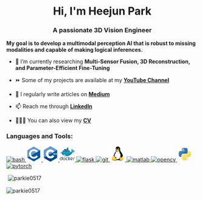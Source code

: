 <h1 align="center">Hi, I'm Heejun Park</h1>
<h3 align="center">A passionate 3D Vision Engineer</h3>

**My goal is to develop a multimodal perception AI that is robust to missing modalities and capable of making logical inferences.**
<div style="display: none;">
  [![Hits](https://hits.seeyoufarm.com/api/count/incr/badge.svg?url=https%3A%2F%2Fgithub.com%2Fparkie0517%2Fparkie0517%2F&count_bg=%2379C83D&title_bg=%23555555&icon=tapas.svg&icon_color=%23E7E7E7&title=hits&edge_flat=false)](https://hits.seeyoufarm.com)
</div> 
  
<div style="display: none;">
  [![Hits](https://hits.seeyoufarm.com/api/count/incr/badge.svg?url=https%3A%2F%2Fgithub.com%2Fparkie0517%2Fparkie0517%2F&count_bg=%2379C83D&title_bg=%23555555&icon=tapas.svg&icon_color=%23E7E7E7&title=hits&edge_flat=false)](https://hits.seeyoufarm.com)
</div>

- 🤖 I’m currently researching **Multi-Sensor Fusion, 3D Reconstruction, and Parameter-Efficient Fine-Tuning**

- ⏩ Some of my projects are available at my **[YouTube Channel](https://www.youtube.com/@parkie0517)**

- 📝 I regularly write articles on **[Medium](https://medium.com/@parkie0517)**

- 📫 Reach me through **[LinkedIn](https://www.linkedin.com/in/parkheejun/)**

- 🙋🏻‍♂️ You can also view my **[CV](https://github.com/parkie0517/parkie0517/blob/main/CV.pdf)**
<p align="left">
</p>

<h3 align="left">Languages and Tools:</h3>
<p align="left"> <a href="https://www.gnu.org/software/bash/" target="_blank" rel="noreferrer"> <img src="https://www.vectorlogo.zone/logos/gnu_bash/gnu_bash-icon.svg" alt="bash" width="40" height="40"/> </a> <a href="https://www.cprogramming.com/" target="_blank" rel="noreferrer"> <img src="https://raw.githubusercontent.com/devicons/devicon/master/icons/c/c-original.svg" alt="c" width="40" height="40"/> </a> <a href="https://www.w3schools.com/cpp/" target="_blank" rel="noreferrer"> <img src="https://raw.githubusercontent.com/devicons/devicon/master/icons/cplusplus/cplusplus-original.svg" alt="cplusplus" width="40" height="40"/> </a> <a href="https://www.docker.com/" target="_blank" rel="noreferrer"> <img src="https://raw.githubusercontent.com/devicons/devicon/master/icons/docker/docker-original-wordmark.svg" alt="docker" width="40" height="40"/> </a> <a href="https://flask.palletsprojects.com/" target="_blank" rel="noreferrer"> <img src="https://www.vectorlogo.zone/logos/pocoo_flask/pocoo_flask-icon.svg" alt="flask" width="40" height="40"/> </a> <a href="https://git-scm.com/" target="_blank" rel="noreferrer"> <img src="https://www.vectorlogo.zone/logos/git-scm/git-scm-icon.svg" alt="git" width="40" height="40"/> </a> <a href="https://www.linux.org/" target="_blank" rel="noreferrer"> <img src="https://raw.githubusercontent.com/devicons/devicon/master/icons/linux/linux-original.svg" alt="linux" width="40" height="40"/> </a> <a href="https://www.mathworks.com/" target="_blank" rel="noreferrer"> <img src="https://upload.wikimedia.org/wikipedia/commons/2/21/Matlab_Logo.png" alt="matlab" width="40" height="40"/> </a> <a href="https://opencv.org/" target="_blank" rel="noreferrer"> <img src="https://www.vectorlogo.zone/logos/opencv/opencv-icon.svg" alt="opencv" width="40" height="40"/> </a> <a href="https://www.python.org" target="_blank" rel="noreferrer"> <img src="https://raw.githubusercontent.com/devicons/devicon/master/icons/python/python-original.svg" alt="python" width="40" height="40"/> </a> <a href="https://pytorch.org/" target="_blank" rel="noreferrer"> <img src="https://www.vectorlogo.zone/logos/pytorch/pytorch-icon.svg" alt="pytorch" width="40" height="40"/> </a> </p>

<p>&nbsp;<img align="center" src="https://github-readme-stats.vercel.app/api?username=parkie0517&show_icons=true&locale=en" alt="parkie0517" /></p>

<p><img align="center" src="https://github-readme-stats.vercel.app/api/top-langs?username=parkie0517&show_icons=true&locale=en&layout=compact" alt="parkie0517" /></p>

